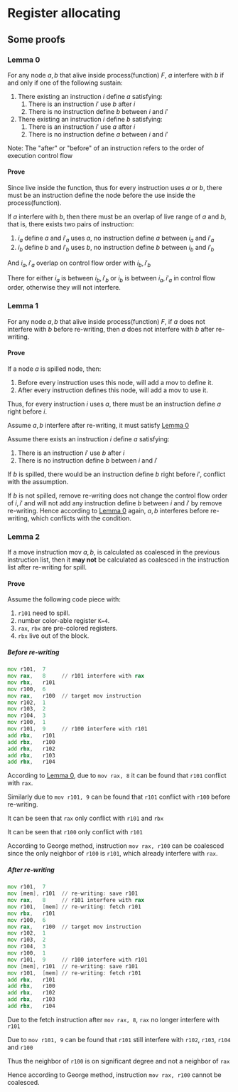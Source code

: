 # Register allocating

## Some proofs

### Lemma 0

For any node $a,b$ that alive inside process(function) $F$, $a$ interfere with $b$ if and only if one of the following sustain:
1. There existing an instruction $i$ define $a$ satisfying:
   1. There is an instruction $i'$ use $b$ after $i$
   2. There is no instruction define $b$ between $i$ and $i'$
2. There existing an instruction $i$ define $b$ satisfying:
   1. There is an instruction $i'$ use $a$ after $i$
   2. There is no instruction define $a$ between $i$ and $i'$

Note: The "after" or "before" of an instruction refers to the order of execution control flow

#### Prove

Since live inside the function, thus for every instruction uses $a$ or $b$, there must be an instruction define the node before the use inside the process(function).

If $a$ interfere with $b$, then there must be an overlap of live range of $a$ and $b$, that is, there exists two pairs of instruction:
1. $i_a$ define $a$ and $i'_a$ uses $a$, no instruction define $a$ between $i_a$ and $i'_a$
2. $i_b$ define $b$ and $i'_b$ uses $b$, no instruction define $b$ between $i_b$ and $i'_b$

And $i_a,i'_a$ overlap on control flow order with $i_b,i'_b$

There for either $i_a$ is between $i_b,i'_b$ or $i_b$ is between $i_a,i'_a$ in control flow order, otherwise they will not interfere.

### Lemma 1

For any node $a,b$ that alive inside process(function) $F$, if $a$ does not interfere with $b$ before re-writing, then $a$ does not interfere with $b$ after re-writing.

#### Prove

If a node $a$ is spilled node, then:
1. Before every instruction uses this node, will add a mov to define it.
2. After every instruction defines this node, will add a mov to use it.

Thus, for every instruction $i$ uses $a$, there must be an instruction define $a$ right before $i$.

Assume $a,b$ interfere after re-writing, it must satisfy [Lemma 0](#lemma-0)

Assume there exists an instruction $i$ define $a$ satisfying:
1. There is an instruction $i'$ use $b$ after $i$
2. There is no instruction define $b$ between $i$ and $i'$

If $b$ is spilled, there would be an instruction define $b$ right before $i'$, conflict with the assumption.

If $b$ is not spilled, remove re-writing does not change the control flow order of $i, i'$ and will not add any instruction define $b$ between $i$ and $i'$ by remove re-writing. Hence according to [Lemma 0](#lemma-0) again, $a,b$ interferes before re-writing, which conflicts with the condition.

### Lemma 2

If a move instruction $\text{mov } a, b$, is calculated as coalesced in the previous instruction list, then it **may not** be calculated as coalesced in the instruction list after re-writing for spill.

#### Prove

Assume the following code piece with:
1. `r101` need to spill.
2. number color-able register `K=4`. 
3. `rax`, `rbx` are pre-colored registers. 
4. `rbx` live out of the block.

##### Before re-writing

```asm
mov r101,  7
mov rax,   8     // r101 interfere with rax
mov rbx,   r101
mov r100,  6
mov rax,   r100  // target mov instruction
mov r102,  1
mov r103,  2
mov r104,  3
mov r100,  1
mov r101,  9     // r100 interfere with r101
add rbx,   r101
add rbx,   r100
add rbx,   r102
add rbx,   r103
add rbx,   r104
```

According to [Lemma 0](#lemma-0), due to `mov rax, 8` it can be found that `r101` conflict with `rax`.

Similarly due to `mov r101, 9` can be found that `r101` conflict with `r100` before re-writing.

It can be seen that `rax` only conflict with `r101` and `rbx`

It can be seen that `r100` only conflict with `r101`

According to George method, instruction `mov rax, r100` can be coalesced since the only neighbor of `r100` is `r101`, which already interfere with `rax`.

##### After re-writing

```asm
mov r101,  7
mov [mem], r101  // re-writing: save r101
mov rax,   8     // r101 interfere with rax
mov r101,  [mem] // re-writing: fetch r101
mov rbx,   r101
mov r100,  6
mov rax,   r100  // target mov instruction
mov r102,  1
mov r103,  2
mov r104,  3
mov r100,  1
mov r101,  9     // r100 interfere with r101
mov [mem], r101  // re-writing: save r101
mov r101,  [mem] // re-writing: fetch r101
add rbx,   r101
add rbx,   r100
add rbx,   r102
add rbx,   r103
add rbx,   r104
```

Due to the fetch instruction after `mov rax, 8`, `rax` no longer interfere with `r101`

Due to `mov r101, 9` can be found that `r101` still interfere with `r102`, `r103`, `r104` and `r100`

Thus the neighbor of `r100` is on significant degree and not a neighbor of `rax`

Hence according to George method, instruction `mov rax, r100` cannot be coalesced.